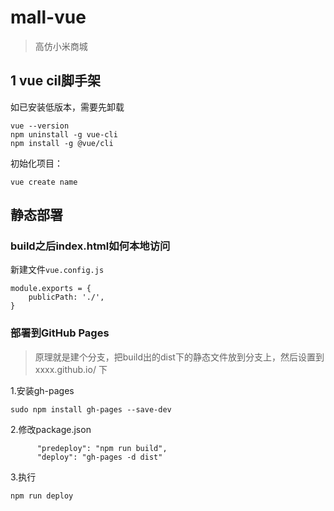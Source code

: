 # mall-vue
> 高仿小米商城

## 1 vue cil脚手架

如已安装低版本，需要先卸载

```
vue --version
npm uninstall -g vue-cli
npm install -g @vue/cli
```

初始化项目：
```
vue create name
```




## 静态部署
###  build之后index.html如何本地访问
新建文件`vue.config.js`
```
module.exports = {
    publicPath: './',
}
```

### 部署到GitHub Pages
> 原理就是建个分支，把build出的dist下的静态文件放到分支上，然后设置到xxxx.github.io/ 下

1.安装gh-pages
```
sudo npm install gh-pages --save-dev
```

2.修改package.json

```
      "predeploy": "npm run build",
      "deploy": "gh-pages -d dist"
```

3.执行
```
npm run deploy
```
